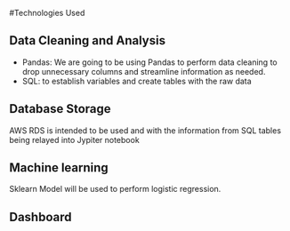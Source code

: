 
#Technologies Used 

## Data Cleaning and Analysis 
- Pandas: We are going to be using Pandas to perform data cleaning to drop unnecessary columns and streamline information as needed.
- SQL: to establish variables and create tables with the raw data

## Database Storage
AWS RDS is intended to be used and with the information from SQL tables being relayed into Jypiter notebook


## Machine learning 

Sklearn Model will be used to perform logistic regression. 



## Dashboard

